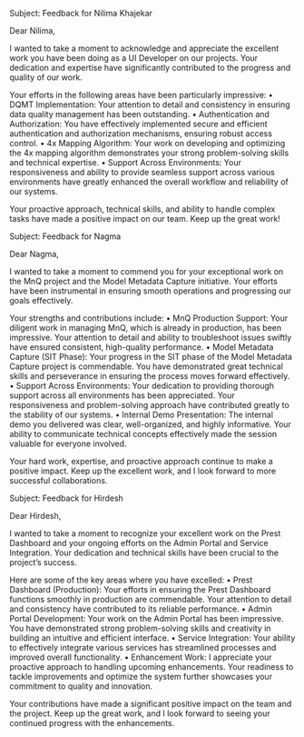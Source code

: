 Subject: Feedback for Nilima Khajekar

Dear Nilima,

I wanted to take a moment to acknowledge and appreciate the excellent work you have been doing as a UI Developer on our projects. Your dedication and expertise have significantly contributed to the progress and quality of our work.

Your efforts in the following areas have been particularly impressive:
	•	DQMT Implementation: Your attention to detail and consistency in ensuring data quality management has been outstanding.
	•	Authentication and Authorization: You have effectively implemented secure and efficient authentication and authorization mechanisms, ensuring robust access control.
	•	4x Mapping Algorithm: Your work on developing and optimizing the 4x mapping algorithm demonstrates your strong problem-solving skills and technical expertise.
	•	Support Across Environments: Your responsiveness and ability to provide seamless support across various environments have greatly enhanced the overall workflow and reliability of our systems.

Your proactive approach, technical skills, and ability to handle complex tasks have made a positive impact on our team. Keep up the great work!


Subject: Feedback for Nagma

Dear Nagma,

I wanted to take a moment to commend you for your exceptional work on the MnQ project and the Model Metadata Capture initiative. Your efforts have been instrumental in ensuring smooth operations and progressing our goals effectively.

Your strengths and contributions include:
	•	MnQ Production Support: Your diligent work in managing MnQ, which is already in production, has been impressive. Your attention to detail and ability to troubleshoot issues swiftly have ensured consistent, high-quality performance.
	•	Model Metadata Capture (SIT Phase): Your progress in the SIT phase of the Model Metadata Capture project is commendable. You have demonstrated great technical skills and perseverance in ensuring the process moves forward effectively.
	•	Support Across Environments: Your dedication to providing thorough support across all environments has been appreciated. Your responsiveness and problem-solving approach have contributed greatly to the stability of our systems.
	•	Internal Demo Presentation: The internal demo you delivered was clear, well-organized, and highly informative. Your ability to communicate technical concepts effectively made the session valuable for everyone involved.

Your hard work, expertise, and proactive approach continue to make a positive impact. Keep up the excellent work, and I look forward to more successful collaborations.

Subject: Feedback for Hirdesh

Dear Hirdesh,

I wanted to take a moment to recognize your excellent work on the Prest Dashboard and your ongoing efforts on the Admin Portal and Service Integration. Your dedication and technical skills have been crucial to the project’s success.

Here are some of the key areas where you have excelled:
	•	Prest Dashboard (Production): Your efforts in ensuring the Prest Dashboard functions smoothly in production are commendable. Your attention to detail and consistency have contributed to its reliable performance.
	•	Admin Portal Development: Your work on the Admin Portal has been impressive. You have demonstrated strong problem-solving skills and creativity in building an intuitive and efficient interface.
	•	Service Integration: Your ability to effectively integrate various services has streamlined processes and improved overall functionality.
	•	Enhancement Work: I appreciate your proactive approach to handling upcoming enhancements. Your readiness to tackle improvements and optimize the system further showcases your commitment to quality and innovation.

Your contributions have made a significant positive impact on the team and the project. Keep up the great work, and I look forward to seeing your continued progress with the enhancements.
